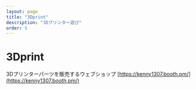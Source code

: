 ```yaml
---
layout: page
title: "3Dprint"
description: "3Dプリンター遊び"
order: 5
---
```


# 3Dprint

3Dプリンターパーツを販売するウェブショップ
[https://kenny1307.booth.pm/](https://kenny1307.booth.pm/)





